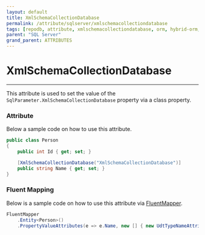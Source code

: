 ```yaml
---
layout: default
title: XmlSchemaCollectionDatabase
permalink: /attribute/sqlserver/xmlschemacollectiondatabase
tags: [repodb, attribute, xmlschemacollectiondatabase, orm, hybrid-orm, sqlserver, sqlite, mysql, postgresql]
parent: "SQL Server"
grand_parent: ATTRIBUTES
---
```


# XmlSchemaCollectionDatabase

---

This attribute is used to set the value of the `SqlParameter.XmlSchemaCollectionDatabase` property via a class property.

### Attribute

Below a sample code on how to use this attribute.

```csharp
public class Person
{
    public int Id { get; set; }

    [XmlSchemaCollectionDatabase("XmlSchemaCollectionDatabase")]
    public string Name { get; set; }
}
```

### Fluent Mapping

Below is a sample code on how to use this attribute via [FluentMapper](/mapper/fluentmapper).

```csharp
FluentMapper
    .Entity<Person>()
    .PropertyValueAttributes(e => e.Name, new [] { new UdtTypeNameAttribute("XmlSchemaCollectionDatabase") })
```